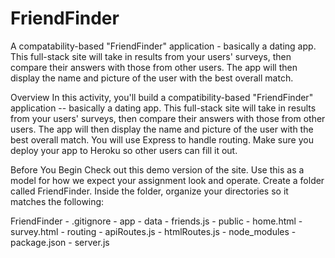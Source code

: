 # FriendFinder
A compatability-based "FriendFinder" application - basically a dating app.  This full-stack site will take in results from your users' surveys, then compare their answers with those from other users.  The app will then display the name and picture of the user with the best overall match.


Overview
In this activity, you'll build a compatibility-based "FriendFinder" application -- basically a dating app. This full-stack site will take in results from your users' surveys, then compare their answers with those from other users. The app will then display the name and picture of the user with the best overall match. You will use Express to handle routing. Make sure you deploy your app to Heroku so other users can fill it out.

Before You Begin
Check out this demo version of the site. Use this as a model for how we expect your assignment look and operate. Create a folder called FriendFinder. Inside the folder, organize your directories so it matches the following:

FriendFinder - .gitignore - app - data - friends.js - public - home.html - survey.html - routing - apiRoutes.js - htmlRoutes.js - node_modules - package.json - server.js